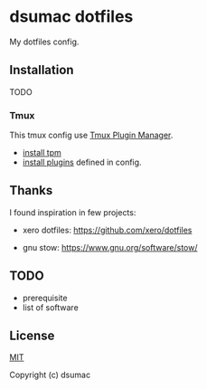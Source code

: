 # dsumac dotfiles 

My dotfiles config.

## Installation

TODO

### Tmux
This tmux config use [Tmux Plugin Manager](https://github.com/tmux-plugins/tpm).
- [install tpm](https://github.com/tmux-plugins/tpm#installation)
- [install plugins](https://github.com/tmux-plugins/tpm#installing-plugins) defined in config.


## Thanks

I found inspiration in few projects:
 
- xero dotfiles:
https://github.com/xero/dotfiles

- gnu stow: 
https://www.gnu.org/software/stow/

## TODO
- prerequisite
- list of software

## License

[MIT](http://opensource.org/licenses/MIT)

Copyright (c) dsumac

